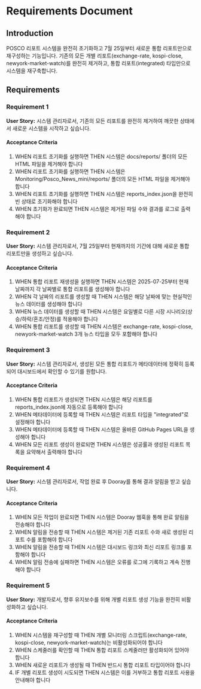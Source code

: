 # Requirements Document

## Introduction

POSCO 리포트 시스템을 완전히 초기화하고 7월 25일부터 새로운 통합 리포트만으로 재구성하는 기능입니다. 기존의 모든 개별 리포트(exchange-rate, kospi-close, newyork-market-watch)를 완전히 제거하고, 통합 리포트(integrated) 타입만으로 시스템을 재구축합니다.

## Requirements

### Requirement 1

**User Story:** 시스템 관리자로서, 기존의 모든 리포트를 완전히 제거하여 깨끗한 상태에서 새로운 시스템을 시작하고 싶습니다.

#### Acceptance Criteria

1. WHEN 리포트 초기화를 실행하면 THEN 시스템은 docs/reports/ 폴더의 모든 HTML 파일을 제거해야 합니다
2. WHEN 리포트 초기화를 실행하면 THEN 시스템은 Monitoring/Posco_News_mini/reports/ 폴더의 모든 HTML 파일을 제거해야 합니다  
3. WHEN 리포트 초기화를 실행하면 THEN 시스템은 reports_index.json을 완전히 빈 상태로 초기화해야 합니다
4. WHEN 초기화가 완료되면 THEN 시스템은 제거된 파일 수와 결과를 로그로 출력해야 합니다

### Requirement 2

**User Story:** 시스템 관리자로서, 7월 25일부터 현재까지의 기간에 대해 새로운 통합 리포트만을 생성하고 싶습니다.

#### Acceptance Criteria

1. WHEN 통합 리포트 재생성을 실행하면 THEN 시스템은 2025-07-25부터 현재 날짜까지 각 날짜별로 통합 리포트를 생성해야 합니다
2. WHEN 각 날짜의 리포트를 생성할 때 THEN 시스템은 해당 날짜에 맞는 현실적인 뉴스 데이터를 생성해야 합니다
3. WHEN 뉴스 데이터를 생성할 때 THEN 시스템은 요일별로 다른 시장 시나리오(상승/하락/혼조/안정)를 적용해야 합니다
4. WHEN 통합 리포트를 생성할 때 THEN 시스템은 exchange-rate, kospi-close, newyork-market-watch 3개 뉴스 타입을 모두 포함해야 합니다

### Requirement 3

**User Story:** 시스템 관리자로서, 생성된 모든 통합 리포트가 메타데이터에 정확히 등록되어 대시보드에서 확인할 수 있기를 원합니다.

#### Acceptance Criteria

1. WHEN 통합 리포트가 생성되면 THEN 시스템은 해당 리포트를 reports_index.json에 자동으로 등록해야 합니다
2. WHEN 메타데이터에 등록할 때 THEN 시스템은 리포트 타입을 "integrated"로 설정해야 합니다
3. WHEN 메타데이터에 등록할 때 THEN 시스템은 올바른 GitHub Pages URL을 생성해야 합니다
4. WHEN 모든 리포트 생성이 완료되면 THEN 시스템은 성공률과 생성된 리포트 목록을 요약해서 출력해야 합니다

### Requirement 4

**User Story:** 시스템 관리자로서, 작업 완료 후 Dooray를 통해 결과 알림을 받고 싶습니다.

#### Acceptance Criteria

1. WHEN 모든 작업이 완료되면 THEN 시스템은 Dooray 웹훅을 통해 완료 알림을 전송해야 합니다
2. WHEN 알림을 전송할 때 THEN 시스템은 제거된 기존 리포트 수와 새로 생성된 리포트 수를 포함해야 합니다
3. WHEN 알림을 전송할 때 THEN 시스템은 대시보드 링크와 최신 리포트 링크를 포함해야 합니다
4. WHEN 알림 전송에 실패하면 THEN 시스템은 오류를 로그에 기록하고 계속 진행해야 합니다

### Requirement 5

**User Story:** 개발자로서, 향후 유지보수를 위해 개별 리포트 생성 기능을 완전히 비활성화하고 싶습니다.

#### Acceptance Criteria

1. WHEN 시스템을 재구성할 때 THEN 개별 모니터링 스크립트(exchange-rate, kospi-close, newyork-market-watch)는 비활성화되어야 합니다
2. WHEN 스케줄러를 확인할 때 THEN 통합 리포트 스케줄러만 활성화되어 있어야 합니다
3. WHEN 새로운 리포트가 생성될 때 THEN 반드시 통합 리포트 타입이어야 합니다
4. IF 개별 리포트 생성이 시도되면 THEN 시스템은 이를 거부하고 통합 리포트 사용을 안내해야 합니다